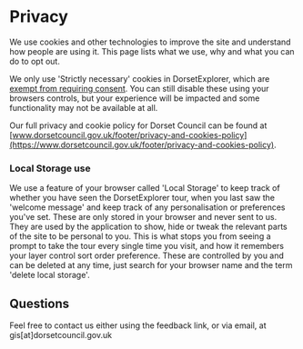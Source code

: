 # Privacy

We use cookies and other technologies to improve the site and understand how people are using it. This page lists what we use, why and what you can do to opt out.

We only use 'Strictly necessary' cookies in DorsetExplorer, which are [exempt from requiring consent](https://ico.org.uk/for-organisations/guide-to-pecr/guidance-on-the-use-of-cookies-and-similar-technologies/how-do-we-comply-with-the-cookie-rules/#comply16). You can still disable these using your browsers controls, but your experience will be impacted and some functionality may not be available at all.

Our full privacy and cookie policy for Dorset Council can be found at [www.dorsetcouncil.gov.uk/footer/privacy-and-cookies-policy](https://www.dorsetcouncil.gov.uk/footer/privacy-and-cookies-policy).

### Local Storage use

We use a feature of your browser called 'Local Storage' to keep track of whether you have seen the DorsetExplorer tour, when you last saw the 'welcome message' and keep track of any personalisation or preferences you've set. These are only stored in your browser and never sent to us. They are used by the application to show, hide or tweak the relevant parts of the site to be personal to you. This is what stops you from seeing a prompt to take the tour every single time you visit, and how it remembers your layer control sort order preference. These are controlled by you and can be deleted at any time, just search for your browser name and the term 'delete local storage'.

## Questions

Feel free to contact us either using the feedback link, or via email, at gis[at]dorsetcouncil.gov.uk
